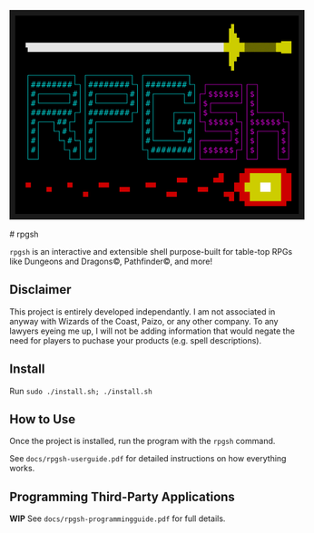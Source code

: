 <p align="center">
<img src="banner.png" width="500" height="350" border="10"/>
</p>
# rpgsh

`rpgsh` is an interactive and extensible shell purpose-built for table-top RPGs like Dungeons and Dragons©, Pathfinder©, and more!

## Disclaimer

This project is entirely developed independantly. I am not associated in anyway with Wizards of the Coast, Paizo, or any other company. To any lawyers eyeing me up, I will not be adding information that would negate the need for players to puchase your products (e.g. spell descriptions).

## Install

Run `sudo ./install.sh; ./install.sh`

## How to Use

Once the project is installed, run the program with the `rpgsh` command.

See `docs/rpgsh-userguide.pdf` for detailed instructions on how everything works.

## Programming Third-Party Applications

**WIP**
See `docs/rpgsh-programmingguide.pdf` for full details.
